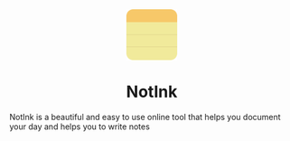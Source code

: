 <div align="center">
<img src="static/images/NotInkLogo.png" alt="NotInk Logo" style="height: 90px; display: block; margin: 0 auto"/>
<h1>NotInk</h1>
</div>

NotInk is a beautiful and easy to use online tool that helps you document your day and helps you to write notes
